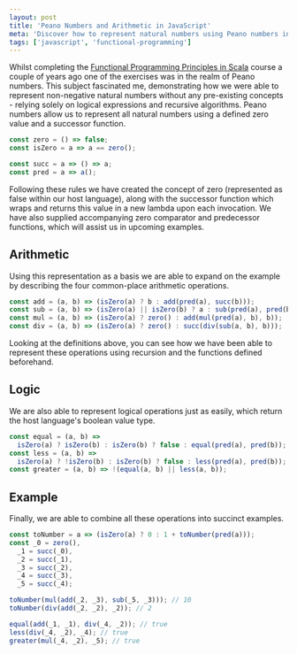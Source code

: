 ```yaml
---
layout: post
title: 'Peano Numbers and Arithmetic in JavaScript'
meta: 'Discover how to represent natural numbers using Peano numbers in JavaScript through functional programming techniques and recursive arithmetic operations.'
tags: ['javascript', 'functional-programming']
---
```


Whilst completing the [Functional Programming Principles in Scala](https://www.coursera.org/course/progfun) course a couple of years ago one of the exercises was in the realm of Peano numbers.
This subject fascinated me, demonstrating how we were able to represent non-negative natural numbers without any pre-existing concepts - relying solely on logical expressions and recursive algorithms. <!--more-->
Peano numbers allow us to represent all natural numbers using a defined zero value and a successor function.

```js
const zero = () => false;
const isZero = a => a == zero();

const succ = a => () => a;
const pred = a => a();
```

Following these rules we have created the concept of zero (represented as false within our host language), along with the successor function which wraps and returns this value in a new lambda upon each invocation.
We have also supplied accompanying zero comparator and predecessor functions, which will assist us in upcoming examples.

## Arithmetic

Using this representation as a basis we are able to expand on the example by describing the four common-place arithmetic operations.

```js
const add = (a, b) => (isZero(a) ? b : add(pred(a), succ(b)));
const sub = (a, b) => (isZero(a) || isZero(b) ? a : sub(pred(a), pred(b)));
const mul = (a, b) => (isZero(a) ? zero() : add(mul(pred(a), b), b));
const div = (a, b) => (isZero(a) ? zero() : succ(div(sub(a, b), b)));
```

Looking at the definitions above, you can see how we have been able to represent these operations using recursion and the functions defined beforehand.

## Logic

We are also able to represent logical operations just as easily, which return the host language's boolean value type.

```js
const equal = (a, b) =>
  isZero(a) ? isZero(b) : isZero(b) ? false : equal(pred(a), pred(b));
const less = (a, b) =>
  isZero(a) ? !isZero(b) : isZero(b) ? false : less(pred(a), pred(b));
const greater = (a, b) => !(equal(a, b) || less(a, b));
```

## Example

Finally, we are able to combine all these operations into succinct examples.

```js
const toNumber = a => (isZero(a) ? 0 : 1 + toNumber(pred(a)));
const _0 = zero(),
  _1 = succ(_0),
  _2 = succ(_1),
  _3 = succ(_2),
  _4 = succ(_3),
  _5 = succ(_4);

toNumber(mul(add(_2, _3), sub(_5, _3))); // 10
toNumber(div(add(_2, _2), _2)); // 2

equal(add(_1, _1), div(_4, _2)); // true
less(div(_4, _2), _4); // true
greater(mul(_4, _2), _5); // true
```
